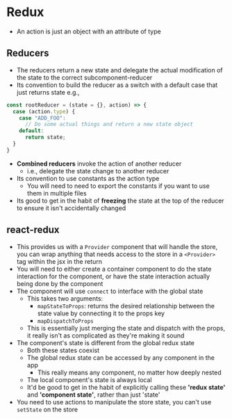 # Redux
- An action is just an object with an attribute of type
## Reducers
- The reducers return a new state and delegate the actual modification of the state to the correct subcomponent-reducer
- Its convention to build the reducer as a switch with a default case that just returns state
e.g.,
```javascript
const rootReducer = (state = {}, action) => {
  case (action.type) {
	case "ADD_FOO":
	  // Do some actual things and return a new state object
    default:
	  return state;
  }
}
```
- **Combined reducers** invoke the action of another reducer
  - i.e., delegate the state change to another reducer
- Its convention to use constants as the action type
  - You will need to need to export the constants if you want to use them in multiple files
- Its good to get in the habit of **freezing** the state at the top of the reducer to ensure it isn't accidentally changed
## react-redux
- This provides us with a `Provider` component that will handle the store, you can wrap anything that needs access to the store in a `<Provider>` tag within the jsx in the return
- You will need to either create a container component to do the state interaction for the component, or have the state interaction actually being done by the component
- The component will use `connect` to interface with the global state
  - This takes two arguments:
	- `mapStateToProps`: returns the desired relationship between the state value by connecting it to the props key
	- `mapDispatchToProps`
  - This is essentially just merging the state and dispatch with the props, it really isn't as complicated as they're making it sound
- The component's state is different from the global redux state
  - Both these states coexist
  - The global redux state can be accessed by any component in the app
	- This really means any component, no matter how deeply nested
  - The local component's state is always local
  - It'd be good to get in the habit of explicitly calling these **'redux state'** and **'component state'**, rather than just 'state'
- You need to use actions to manipulate the store state, you can't use `setState` on the store
